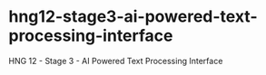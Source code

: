 # hng12-stage3-ai-powered-text-processing-interface
 HNG 12 - Stage 3 - AI Powered Text Processing Interface
